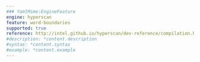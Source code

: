 ```yaml
---
### YamlMime:EngineFeature
engine: hyperscan
feature: word-boundaries
supported: true
reference: http://intel.github.io/hyperscan/dev-reference/compilation.html#pattern-support
#description: *content.description
#syntax: *content.syntax
#example: *content.example
---
```

